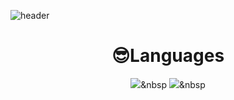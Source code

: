 ![header](https://capsule-render.vercel.app/api?type=waving&color=hexcode&height=300&section=header&text=I-enable%20Space&fontSize=90&fontColor=ffffff)

<h1 align="center">
 😎Languages
</h1>


<div align="center" style="text-align:center">
 
 <img src="https://img.shields.io/badge/Python-000000?style=flat-square&logo=Python&logoColor=3776AB"/></a>&nbsp
 <img src="https://img.shields.io/badge/Javascript-000000?style=flat-square&logo=javascript&logoColor=F7DF1E"/></a>&nbsp 
 

</div>
